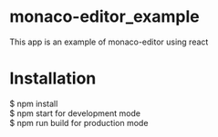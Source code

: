 # monaco-editor_example
This app is an example of monaco-editor using react 

# Installation
$ npm install <br />
$ npm start for development mode <br />
$ npm run build for production mode <br />
